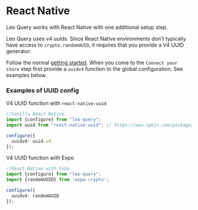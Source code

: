 # React Native

Leo Query works with React Native with one additional setup step. 

Leo Query uses v4 uuids. Since React Native environments don't typically have access to `crypto.randomUUID`, it requires that you provide a V4 UUID generator. 

Follow the normal [getting started](/next/introduction/gettingStarted). When you come to the `Connect your store` step first provide a `uuidv4` function to the global configuration. See examples below.

### Examples of UUID config

V4 UUID function with `react-native-uuid`

```typescript
//Vanilla React Native
import {configure} from "leo-query";
import uuid from "react-native-uuid"; // https://www.npmjs.com/package/react-native-uuid

configure({
  uuidv4: uuid.v4
});
```

V4 UUID function with Expo

```typescript
//React Native with Expo
import {configure} from "leo-query";
import {randomUUID} from 'expo-crypto';

configure({
  uuidv4: randomUUID
});
```